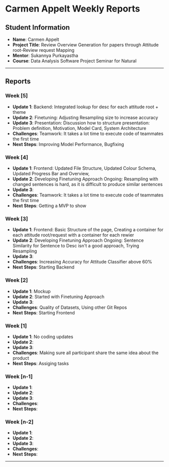 # Carmen Appelt Weekly Reports

## Student Information
- **Name**: Carmen Appelt
- **Project Title**: Review Overview Generation for papers through Attitude root-Review request Mapping 
- **Mentor**: Sukannya Purkayastha
- **Course**: Data Analysis Software Project Seminar for Natural 

---

## Reports

### Week [5]

- **Update 1**: Backend: Integrated lookup for desc for each attitude root + theme
- **Update 2**: Finetuning: Adjusting Resampling size to increase accuracy
- **Update 3**: Presentation: Discussion how to structure presentation: Problem definition, Motivation, Model Card, System Architecture
- **Challenges**: Teamwork: It takes a lot time to execute code of teammates the first time
- **Next Steps**: Improving Model Performance, Bugfixing


### Week [4]

- **Update 1**: Frontend: Updated File Structure, Updated Colour Schema, Updated Progress Bar and Overview, 
- **Update 2**: Developing Finetuning Approach Ongoing: Resampling with changed sentences is hard, as it is difficult to produce similar sentences
- **Update 3**: 
- **Challenges**: Teamwork: It takes a lot time to execute code of teammates the first time
- **Next Steps**: Getting a MVP to show

### Week [3]

- **Update 1**: Frontend: Basic Structure of the page, Creating a container for each attitude root/request with a container for each rewier
- **Update 2**: Developing Finetuning Approach Ongoing: Sentence Similarity for Sentence to Desc isn't a good approach, Trying Resampling
- **Update 3**: 
- **Challenges**: Increasing Accuracy for Attitude Classifier above 60%
- **Next Steps**: Starting Backend

### Week [2]

- **Update 1**: Mockup 
- **Update 2**: Started with Finetuning Approach
- **Update 3**: 
- **Challenges**: Quality of Datasets, Using other Git Repos
- **Next Steps**: Starting Frontend

### Week [1]

- **Update 1**: No coding updates 
- **Update 2**: 
- **Update 3**: 
- **Challenges**: Making sure all participant share the same idea about the product
- **Next Steps**: Assiging tasks

### Week [n-1]

- **Update 1**: 
- **Update 2**: 
- **Update 3**: 
- **Challenges**: 
- **Next Steps**: 

### Week [n-2]

- **Update 1**: 
- **Update 2**: 
- **Update 3**: 
- **Challenges**: 
- **Next Steps**: 

---
